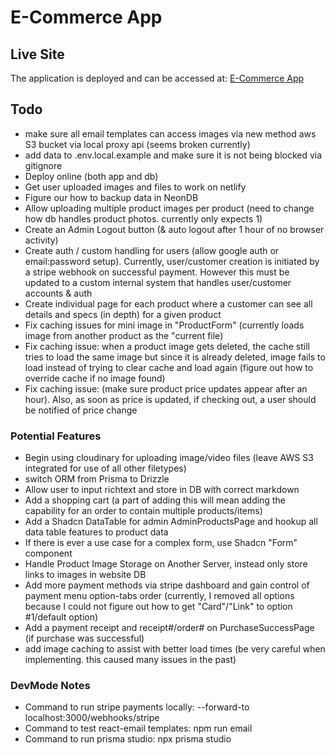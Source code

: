 # E-Commerce App

## Live Site

The application is deployed and can be accessed at: [E-Commerce App](https://e-commerce-54.netlify.app)

## Todo

- make sure all email templates can access images via new method aws S3 bucket via local proxy api (seems broken currently)
- add data to .env.local.example and make sure it is not being blocked via gitignore
- Deploy online (both app and db)
- Get user uploaded images and files to work on netlify
- Figure our how to backup data in NeonDB
- Allow uploading multiple product images per product (need to change how db handles product photos. currently only expects 1)
- Create an Admin Logout button (& auto logout after 1 hour of no browser activity)
- Create auth / custom handling for users (allow google auth or email:password setup). Currently, user/customer creation is initiated by a stripe webhook on successful payment. However this must be updated to a custom internal system that handles user/customer accounts & auth
- Create individual page for each product where a customer can see all details and specs (in depth) for a given product
- Fix caching issues for mini image in "ProductForm" (currently loads image from another product as the "current file)
- Fix caching issue: when a product image gets deleted, the cache still tries to load the same image but since it is already deleted, image fails to load instead of trying to clear cache and load again (figure out how to override cache if no image found)
- Fix caching issue: (make sure product price updates appear after an hour). Also, as soon as price is updated, if checking out, a user should be notified of price change

### Potential Features

- Begin using cloudinary for uploading image/video files (leave AWS S3 integrated for use of all other filetypes)
- switch ORM from Prisma to Drizzle
- Allow user to input richtext and store in DB with correct markdown
- Add a shopping cart (a part of adding this will mean adding the capability for an order to contain multiple products/items)
- Add a Shadcn DataTable for admin AdminProductsPage and hookup all data table features to product data
- If there is ever a use case for a complex form, use Shadcn "Form" component
- Handle Product Image Storage on Another Server, instead only store links to images in website DB
- Add more payment methods via stripe dashboard and gain control of payment menu option-tabs order (currently, I removed all options because I could not figure out how to get "Card"/"Link" to option #1/default option)
- Add a payment receipt and receipt#/order# on PurchaseSuccessPage (if purchase was successful)
- add image caching to assist with better load times (be very careful when implementing. this caused many issues in the past)

### DevMode Notes

- Command to run stripe payments locally: --forward-to localhost:3000/webhooks/stripe
- Command to test react-email templates: npm run email
- Command to run prisma studio: npx prisma studio
